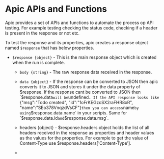 # Apic APIs and Functions

Apic provides a set of APIs and functions to automate the process op API testing. For example testing checking the status code, checking if a header is present in the response or not etc.

To test the response and its properties, apic creates a response object named `$response` that has below properties.

* `$response {object}` - This is the main response object which is created when the run is complete.
  * `body {string}` - The raw response data received in the response.
  * `data {object}` - If the response can be converted to JSON then apic converts it to JSON and stores it under the data property of $response. If the response cant be converted to JSON then `$response.data` will be `undefined`. If the API response looks like `{"msg":"Todo created", "id":"1oFrKEGzoSX2raFHR8xR", "name":"SEo378VnqzdVsCF"}` then you can access `name` by using `$response.data.name` in your scripts. Same for `$response.data.id` and `$response.data.msg`.
  * headers {object} - $response.headers object holds the list of all headers received in the response as properties and header values as the values for the properties. For example to get the value of Content-Type use $response.headers\['Content-Type'\]. 

  * 
 



